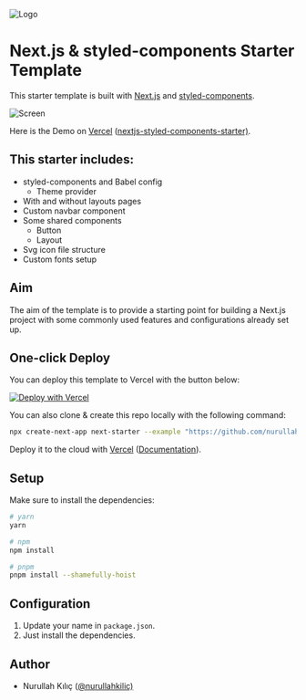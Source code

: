 
![Logo](https://nextjs-styled-components-starter.vercel.app/_next/image?url=%2F_next%2Fstatic%2Fmedia%2Fnext-styled.d91949e1.png&w=1920&q=75)

# Next.js & styled-components Starter Template

This starter template is built with [Next.js](https://nextjs.org/) and [styled-components](https://styled-components.com/).
    

![Screen](https://nextjs-styled-components-starter.vercel.app/starter.webp)

Here is the Demo on [Vercel](https://vercel.com/new?utm_source=github&utm_medium=readme&utm_campaign=next-example) ([nextjs-styled-components-starter)](https://nextjs-styled-components-starter.vercel.app/).

## This starter includes:

- styled-components and Babel config
    - Theme provider
- With and without layouts pages
- Custom navbar component
- Some shared components
    - Button
    - Layout
- Svg icon file structure
- Custom fonts setup

## Aim
The aim of the template is to provide a starting point for building a Next.js project with some commonly used features and configurations already set up.
## One-click Deploy

You can deploy this template to Vercel with the button below:

[![Deploy with Vercel](https://vercel.com/button)](https://vercel.com/new/clone?repository-url=https%3A%2F%2Fgithub.com%2Fnurullahkilic%2Fnextjs-styled-components-starter)

You can also clone & create this repo locally with the following command:

```bash
npx create-next-app next-starter --example "https://github.com/nurullahkilic/nextjs-styled-components-starter"
```

Deploy it to the cloud with [Vercel](https://vercel.com/new?utm_source=github&utm_medium=readme&utm_campaign=next-example) ([Documentation](https://nextjs.org/docs/deployment)).

## Setup

Make sure to install the dependencies:

```bash
# yarn
yarn

# npm
npm install

# pnpm
pnpm install --shamefully-hoist
```

## Configuration

1. Update your name in `package.json`.
2. Just install the dependencies.



## Author

- Nurullah Kılıç ([@nurullahkilic)](https://www.linkedin.com/in/nurullah-kılıç-3b90161b4/)